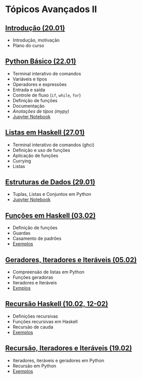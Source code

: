 # Tópicos Avançados II

## [Introdução (20.01)](./01-intro)
- Introdução, motivação
- Plano do curso

## [Python Básico (22.01)](./02-python-basico)
- Terminal interativo de comandos
- Variáveis e tipos
- Operadores e expressões
- Entrada e saída
- Controle de fluxo (`if`, `while`, `for`)
- Definição de funções
- Documentação 
- _Anotações de tipos (mypy)_
- [Jupyter Notebook](./02-python-basico/02-Python-Basico.ipynb)


## [Listas em Haskell (27.01)](./03-Haskell-Listas)
- Terminal interativo de comandos (ghci)
- Definição e uso de funções
- Aplicação de funções
- Currying 
- Listas 

## [Estruturas de Dados (29.01)](./04-estruturas-dados)
- Tuplas, Listas e Conjuntos em Python
- [Jupyter Notebook](./04-estruturas-dados/estruturas-dados.ipynb)

## [Funções em Haskell (03.02)](./05-func-haskell)
- Definição de funções
- Guardas
- Casamento de padrões 
- [Exemplos](./05-func-haskell/exemplos.hs)

## [Geradores, Iteradores e Iteráveis (05.02)](./06-geradores)
- Compreensão de listas em Python
- Funções geradoras
- Iteradores e Iteráveis 
- [Exmplos](./06-geradores/exemplos.py)

## [Recursão Haskell (10.02, 12-02)](./07-recursao)
- Definições recursivas
- Funções recursivas em Haskell
- Recursão de cauda
- [Exemplos](./07-recursao/exemplos.hs)


## [Recursão, Iteradores e Iteráveis (19.02)](./08-rec-python)
- Iteradores, iteráveis e geradores em Python
- Recursão em Python 
- [Exemplos](./08-rec-python/exemplos/)


